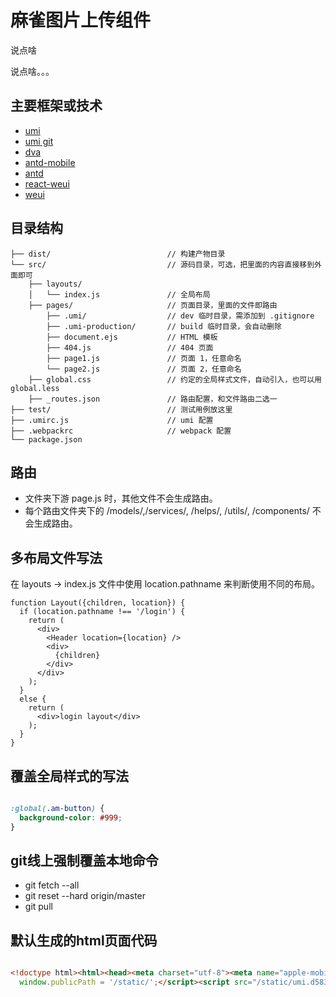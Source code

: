 # 麻雀图片上传组件

说点啥 

说点啥。。。

## 主要框架或技术

- [umi](https://umijs.org/)
- [umi git](https://github.com/umijs/umi)
- [dva](https://github.com/dvajs/dva)
- [antd-mobile](https://mobile.ant.design/index-cn)
- [antd](https://ant.design/index-cn)
- [react-weui](https://github.com/weui/react-weui)
- [weui](https://github.com/Tencent/weui)

## 目录结构

``` structure
├── dist/                          // 构建产物目录
└── src/                           // 源码目录，可选，把里面的内容直接移到外面即可
    ├── layouts/
    │   └── index.js               // 全局布局
    ├── pages/                     // 页面目录，里面的文件即路由
        ├── .umi/                  // dev 临时目录，需添加到 .gitignore
        ├── .umi-production/       // build 临时目录，会自动删除
        ├── document.ejs           // HTML 模板
        ├── 404.js                 // 404 页面
        ├── page1.js               // 页面 1，任意命名
        └── page2.js               // 页面 2，任意命名
    ├── global.css                 // 约定的全局样式文件，自动引入，也可以用 global.less
    ├── _routes.json               // 路由配置，和文件路由二选一
├── test/                          // 测试用例放这里
├── .umirc.js                      // umi 配置
├── .webpackrc                     // webpack 配置
└── package.json

```

## 路由

- 文件夹下游 page.js 时，其他文件不会生成路由。
- 每个路由文件夹下的 /models/,/services/, /helps/, /utils/, /components/ 不会生成路由。

## 多布局文件写法

在 layouts -> index.js 文件中使用 location.pathname 来判断使用不同的布局。

``` code
function Layout({children, location}) {
  if (location.pathname !== '/login') {
    return (
      <div>
        <Header location={location} />
        <div>
          {children}
        </div>
      </div>
    );
  }
  else {
    return (
      <div>login layout</div>
    );
  }
}
```

## 覆盖全局样式的写法

``` css modules global

:global(.am-button) {
  background-color: #999;
}

```

## git线上强制覆盖本地命令

- git fetch --all
- git reset --hard origin/master
- git pull

## 默认生成的html页面代码

```html

<!doctype html><html><head><meta charset="utf-8"><meta name="apple-mobile-web-app-capable" content="yes"><meta name="apple-mobile-web-app-status-bar-style" content="black"><meta name="format-detection" content="telephone=no"><meta name="format-detection" content="email=no"><meta name="viewport" content="width=device-width,initial-scale=1,maximum-scale=1,minimum-scale=1,user-scalable=no"><title></title><link rel="stylesheet" href="/static/umi.1a8e0f13.css"></head><body><div id="root"></div><script>window.routerBase = '/';
  window.publicPath = '/static/';</script><script src="/static/umi.d5831dd9.js"></script></body></html>

```